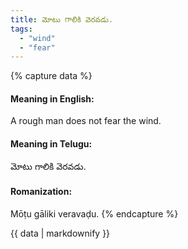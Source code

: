 ```yaml
---
title: మోటు గాలికి వెరవడు.
tags:
  - "wind"
  - "fear"
---
```


{% capture data %}
#### Meaning in English:
A rough man does not fear the wind.

#### Meaning in Telugu:
మోటు గాలికి వెరవడు.

#### Romanization:
Mōṭu gāliki veravaḍu.
{% endcapture %}

{{ data | markdownify }}


